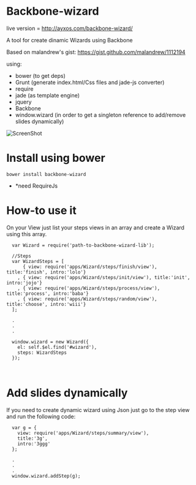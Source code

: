 Backbone-wizard
===================

live version = http://ayxos.com/backbone-wizard/

A tool for create dinamic Wizards using Backbone

Based on malandrew's gist: https://gist.github.com/malandrew/1112194

using:
- bower (to get deps)
- Grunt (generate index.html/Css files and jade-js converter)
- require
- jade (as template engine)
- jquery
- Backbone
- window.wizard (in order to get a singleton reference to add/remove slides dynamically)

![ScreenShot](http://i58.tinypic.com/wulzt4.png)

Install using bower
====================
```
bower install backbone-wizard
```

- *need RequireJs


How-to use it
====================

On your View just list your steps views in an array and create a Wizard using this array.

```
  var Wizard = require('path-to-backbone-wizard-lib');
  
  //Steps
  var WizardSteps = [
      { view: require('apps/Wizard/steps/finish/view'), title:'finish', intro:'lolo'}
    , { view: require('apps/Wizard/steps/init/view'), title:'init', intro:'jojo'}
    , { view: require('apps/Wizard/steps/process/view'), title:'process', intro:'baba'}
    , { view: require('apps/Wizard/steps/random/view'), title:'choose', intro:'wiii'}
  ];
  
  .
  .
  .
  
  window.wizard = new Wizard({
    el: self.$el.find('#wizard'),
    steps: WizardSteps
  });
  
  
```

Add slides dynamically
====================

If you need to create dynamic wizard using Json just go to the step view and run the following code:

```
  var g = {
    view: require('apps/Wizard/steps/summary/view'),
    title:'3g',
    intro:'3ggg'
  };

  .
  .
  .
  window.wizard.addStep(g);
```


